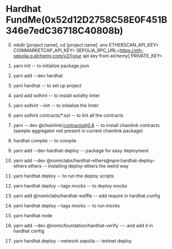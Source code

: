 # Hardhat FundMe(0x52d12D2758C58E0F451B346e7edC36718C40808b)

0. mkdir [project name], cd [project name]
   .env
   ETHERSCAN_API_KEY=
   COINMARKETCAP_API_KEY=
   SEPOLIA_RPC_URL=https://eth-sepolia.g.alchemy.com/v2/[your api key from alchemy]
   PRIVATE_KEY=

1. yarn init -- to initialize package.json

2. yarn add --dev hardhat

3. yarn hardhat -- to set up project

4. yard add solhint -- to install solidity linter

5. yarn solhint --init -- to initialize the linter

6. yarn solhint contracts/\*.sol -- to lint all the contracts

7. yarn -- dev @chainlink/contracts@0.8 -- to install chainlink contracts (sample aggregator not present in current chainlink package)

8. hardhat compile -- to compile

9. yarn add --dev hardhat-deploy -- package for easy deployment

10. yarn add --dev @nomiclabs/hardhat-ethers@npm:hardhat-deploy-ethers ethers -- installing deploy-ethers the weird way

11. yarn hardhat deploy -- to run the deploy scripts

12. yarn hardhat deploy --tags mocks -- to deploy mocks

13. yarn add @nomiclabs/hardhat-waffle -- add require in hardhat.config

14. yarn hardhat deploy --tags mocks -- to run mocks

15. yarn hardhat node

16. yarn add --dev @nomicfoundation/hardhat-verify --- and add it in hardhat config

17. yarn hardhat deploy --network sepolia -- testnet deploy
